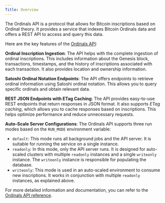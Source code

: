 ```yaml
---
Title: Overview
---
```


The Ordinals API is a protocol that allows for Bitcoin inscriptions based on Ordinal theory. It provides a service that indexes Bitcoin Ordinals data and offers a REST API to access and query this data.

Here are the key features of the [Ordinals API](https://github.com/hirosystems/ordinals-api):

**Ordinal Inscription Ingestion**: The API helps with the complete ingestion of ordinal inscriptions. This includes information about the Genesis block, transactions, timestamps, and the history of inscriptions associated with each transaction. It also provides location and ownership information.

**Satoshi Ordinal Notation Endpoints**: The API offers endpoints to retrieve ordinal information using Satoshi ordinal notation. This allows you to query specific ordinals and obtain relevant data.

**REST JSON Endpoints with ETag Caching**: The API provides easy-to-use REST endpoints that return responses in JSON format. It also supports *ETag caching*, which allows you to cache responses based on inscriptions. This helps optimize performance and reduce unnecessary requests.

**Auto-Scale Server Configurations**: The Ordinals API supports three run modes based on the `RUN_MODE` environment variable:

- `default`: This mode runs all background jobs and the API server. It is suitable for running the service on a single instance.
- `readonly`: In this mode, only the API server runs. It is designed for auto-scaled clusters with multiple `readonly` instances and a single `writeonly` instance. The `writeonly` instance is responsible for populating the database.
- `writeonly`: This mode is used in an auto-scaled environment to consume new inscriptions. It works in conjunction with multiple `readonly` instances, as explained above.

For more detailed information and documentation, you can refer to the [Ordinals API reference](https://docs.hiro.so/ordinals).